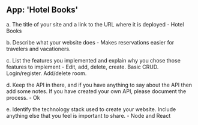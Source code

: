 ## App: 'Hotel Books'

a. The title of your site and a link to the URL where it is deployed 
	- Hotel Books

b. Describe what your website does 
	- Makes reservations easier for travelers and vacationers.

c. List the features you implemented and explain why you chose those features to implement 
    	- Edit, add, delete, create. Basic CRUD. Login/register. Add/delete room.

d. Keep the API in there, and if you have anything to say about the API then add some notes. If you have created your own API, please document the process. 
	- Ok

e. Identify the technology stack used to create your website. Include anything else that you feel is important to share. 
    	- Node and React
